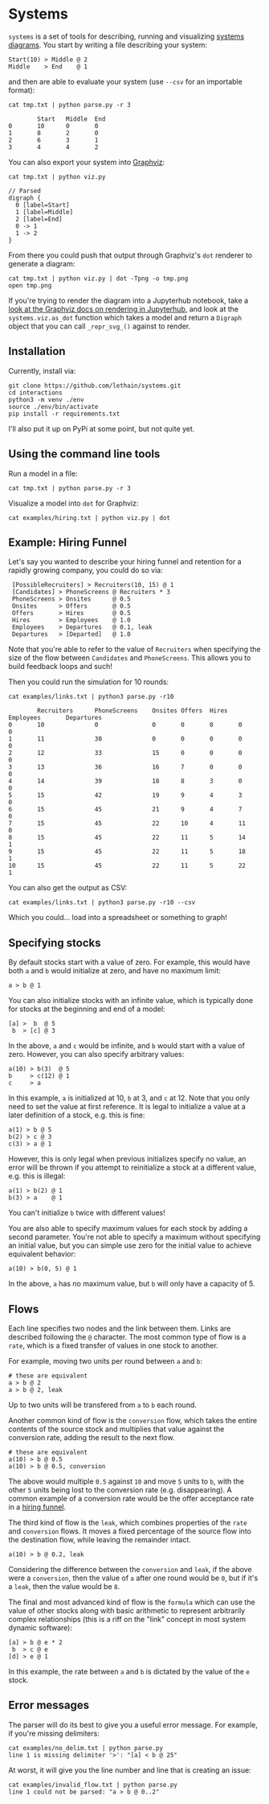 
# Systems

`systems` is a set of tools for describing, running and visualizing
[systems diagrams](https://lethain.com/systems-thinking/). You start
by writing a file describing your system:

    Start(10) > Middle @ 2
    Middle    > End    @ 1

and then are able to evaluate your system (use `--csv` for an
importable format):

    cat tmp.txt | python parse.py -r 3

            Start   Middle  End
    0       10      0       0
    1       8       2       0
    2       6       3       1
    3       4       4       2

You can also export your system into [Graphviz](https://www.graphviz.org/):

    cat tmp.txt | python viz.py

    // Parsed
    digraph {
      0 [label=Start]
      1 [label=Middle]
      2 [label=End]
      0 -> 1
      1 -> 2
    }

From there you could push that output through Graphviz's
`dot` renderer to generate a diagram:

    cat tmp.txt | python viz.py | dot -Tpng -o tmp.png
    open tmp.png

If you're trying to render the diagram into a Jupyterhub notebook,
take a [look at the Graphviz docs on rendering in Jupyterhub](https://graphviz.readthedocs.io/en/stable/manual.html#jupyter-notebooks),
and look at the `systems.viz.as_dot` function which takes a model
and return a `Digraph` object that you can call `_repr_svg_()` against
to render.

## Installation

Currently, install via:

    git clone https://github.com/lethain/systems.git
    cd interactions
    python3 -m venv ./env
    source ./env/bin/activate
    pip install -r requirements.txt

I'll also put it up on PyPi at some point, but not quite yet.


## Using the command line tools

Run a model in a file:

    cat tmp.txt | python parse.py -r 3

Visualize a model into `dot` for Graphviz:

    cat examples/hiring.txt | python viz.py | dot

## Example: Hiring Funnel

Let's say you wanted to describe your hiring funnel and retention
for a rapidly growing company, you could do so via:

     [PossibleRecruiters] > Recruiters(10, 15) @ 1
     [Candidates] > PhoneScreens @ Recruiters * 3
     PhoneScreens > Onsites      @ 0.5
     Onsites      > Offers       @ 0.5
     Offers       > Hires        @ 0.5
     Hires        > Employees    @ 1.0
     Employees    > Departures   @ 0.1, leak
     Departures   > [Departed]   @ 1.0

Note that you're able to refer to the value of `Recruiters` when specifying
the size of the flow between `Candidates` and `PhoneScreens`. This allows you
to build feedback loops and such!

Then you could run the simulation for 10 rounds:

    cat examples/links.txt | python3 parse.py -r10

            Recruiters      PhoneScreens    Onsites Offers  Hires   Employees       Departures
    0       10              0               0       0       0       0               0
    1       11              30              0       0       0       0               0
    2       12              33              15      0       0       0               0
    3       13              36              16      7       0       0               0
    4       14              39              18      8       3       0               0
    5       15              42              19      9       4       3               0
    6       15              45              21      9       4       7               0
    7       15              45              22      10      4       11              0
    8       15              45              22      11      5       14              1
    9       15              45              22      11      5       18              1
    10      15              45              22      11      5       22              1

You can also get the output as CSV:

    cat examples/links.txt | python3 parse.py -r10 --csv

Which you could... load into a spreadsheet or something to graph!

## Specifying stocks

By default stocks start with a value of zero. For example,
this would have both `a` and `b` would initialize at zero,
and have no maximum limit:

    a > b @ 1

You can also initialize stocks with an infinite value, which
is typically done for stocks at the beginning and end of a model:

    [a] >  b  @ 5
     b  > [c] @ 3

In the above, `a` and `c` would be infinite, and `b` would start
with a value of zero. However, you can also specify arbitrary
values:

    a(10) > b(3)  @ 5
    b     > c(12) @ 1
    c     > a

In this example, `a` is initialized at 10, `b` at 3, and `c` at 12.
Note that you only need to set the value at first reference. It is legal
to initialize a value at a later definition of a stock, e.g. this is fine:

    a(1) > b @ 5
    b(2) > c @ 3
    c(3) > a @ 1

However, this is only legal when previous initializes specify no value,
an error will be thrown if you attempt to reinitialize a stock at a different
value, e.g. this is illegal:

    a(1) > b(2) @ 1
    b(3) > a    @ 1

You can't initialize `b` twice with different values!

You are also able to specify maximum values for each stock by adding
a second parameter. You're not able to specify a maximum without specifying
an initial value, but you can simple use zero for the initial value to
achieve equivalent behavior:

    a(10) > b(0, 5) @ 1

In the above, `a` has no maximum value, but
`b` will only have a capacity of 5.

## Flows

Each line specifies two nodes and the link between them. Links are described
following the `@` character. The most common type of flow is a `rate`, which
is a fixed transfer of values in one stock to another.

For example, moving two units per round between `a` and `b`:

    # these are equivalent
    a > b @ 2
    a > b @ 2, leak

Up to two units will be transfered from `a` to `b` each round.

Another common kind of flow is the `conversion` flow, which takes
the entire contents of the source stock and multiplies that value
against the conversion rate, adding the result to the next flow.

    # these are equivalent
    a(10) > b @ 0.5
    a(10) > b @ 0.5, conversion


The above would multiple `0.5` against `10` and move `5` units to `b`,
with the other `5` units being lost to the conversion rate (e.g. disappearing).
A common example of a conversion rate would be the offer acceptance rate
in a [hiring funnel](https://lethain.com/hiring-funnel/).

The third kind of flow is the `leak`, which combines properties of the
`rate` and `conversion` flows. It moves a fixed percentage of the source
flow into the destination flow, while leaving the remainder intact.

    a(10) > b @ 0.2, leak

Considering the difference between the `conversion` and `leak`, if the above
were a `conversion`, then the value of `a` after one round would  be `0`, but if it's
a `leak`, then the value would be `8`.

The final and most advanced kind of flow is the `formula` which can use the
value of other stocks along with basic arithmetic to represent arbitrarily
complex relationships (this is a riff on the "link" concept in most system dynamic
software):

    [a] > b @ e * 2
     b  > c @ e
    [d] > e @ 1

In this example, the rate between `a` and `b` is dictated by the value of
the `e` stock.

## Error messages

The parser will do its best to give you a useful error message.
For example, if you're missing delimiters:

    cat examples/no_delim.txt | python parse.py
    line 1 is missing delimiter '>': "[a] < b @ 25"

At worst, it will give you the line number and line that is
creating an issue:

    cat examples/invalid_flow.txt | python parse.py
    line 1 could not be parsed: "a > b @ 0..2"
